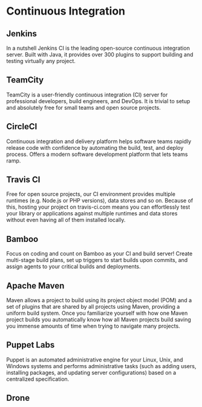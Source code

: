 # Continuous Integration

## Jenkins 

In a nutshell Jenkins CI is the leading open-source continuous integration server. Built with Java, it provides over 300 plugins to support building and testing virtually any project.

## TeamCity 

TeamCity is a user-friendly continuous integration (CI) server for professional developers, build engineers, and DevOps. It is trivial to setup and absolutely free for small teams and open source projects.

## CircleCI 

Continuous integration and delivery platform helps software teams rapidly release code with confidence by automating the build, test, and deploy process. Offers a modern software development platform that lets teams ramp.

## Travis CI 

Free for open source projects, our CI environment provides multiple runtimes (e.g. Node.js or PHP versions), data stores and so on. Because of this, hosting your project on travis-ci.com means you can effortlessly test your library or applications against multiple runtimes and data stores without even having all of them installed locally.

## Bamboo 

Focus on coding and count on Bamboo as your CI and build server! Create multi-stage build plans, set up triggers to start builds upon commits, and assign agents to your critical builds and deployments.

## Apache Maven 

Maven allows a project to build using its project object model (POM) and a set of plugins that are shared by all projects using Maven, providing a uniform build system. Once you familiarize yourself with how one Maven project builds you automatically know how all Maven projects build saving you immense amounts of time when trying to navigate many projects.

## Puppet Labs 

Puppet is an automated administrative engine for your Linux, Unix, and Windows systems and performs administrative tasks (such as adding users, installing packages, and updating server configurations) based on a centralized specification.

## Drone
